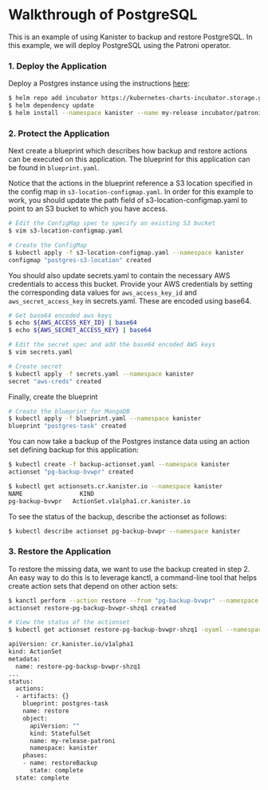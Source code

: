 # Walkthrough of PostgreSQL

This is an example of using Kanister to backup and restore PostgreSQL. In this example, we will deploy PostgreSQL using the Patroni operator.

### 1. Deploy the Application

Deploy a Postgres instance using the instructions [here](https://github.com/kubernetes/charts/tree/master/incubator/patroni):
```bash
$ helm repo add incubator https://kubernetes-charts-incubator.storage.googleapis.com/
$ helm dependency update
$ helm install --namespace kanister --name my-release incubator/patroni
```

### 2. Protect the Application

Next create a blueprint which describes how backup and restore actions can be executed on this application. The blueprint for this application can be found in `blueprint.yaml`.

Notice that the actions in the blueprint reference a S3 location specified in the config map in `s3-location-configmap.yaml`. In order for this example to work, you should update the path field of s3-location-configmap.yaml to point to an S3 bucket to which you have access.

```bash
# Edit the ConfigMap spec to specify an existing S3 bucket
$ vim s3-location-configmap.yaml

# Create the ConfigMap
$ kubectl apply -f s3-location-configmap.yaml --namespace kanister
configmap "postgres-s3-location" created
```

You should also update secrets.yaml to contain the necessary AWS credentials to access this bucket. Provide your AWS credentials by setting the corresponding data values for `aws_access_key_id` and `aws_secret_access_key` in secrets.yaml. These are encoded using base64.

```bash
# Get base64 encoded aws keys
$ echo ${AWS_ACCESS_KEY_ID} | base64
$ echo ${AWS_SECRET_ACCESS_KEY} | base64

# Edit the secret spec and add the base64 encoded AWS keys
$ vim secrets.yaml

# Create secret
$ kubectl apply -f secrets.yaml --namespace kanister
secret "aws-creds" created
```
Finally, create the blueprint

```bash
# Create the blueprint for MongoDB
$ kubectl apply -f blueprint.yaml --namespace kanister
blueprint "postgres-task" created
```

You can now take a backup of the Postgres instance data using an action set defining backup for this application:
```bash
$ kubectl create -f backup-actionset.yaml --namespace kanister
actionset "pg-backup-bvwpr" created

$ kubectl get actionsets.cr.kanister.io --namespace kanister
NAME                KIND
pg-backup-bvwpr   ActionSet.v1alpha1.cr.kanister.io
```

To see the status of the backup, describe the actionset as follows:
```bash
$ kubectl describe actionset pg-backup-bvwpr --namespace kanister
```

### 3. Restore the Application

To restore the missing data, we want to use the backup created in step 2. An easy way to do this is to leverage kanctl, a command-line tool that helps create action sets that depend on other action sets:

```bash
$ kanctl perform --action restore --from "pg-backup-bvwpr" --namespace kanister
actionset restore-pg-backup-bvwpr-shzq1 created

# View the status of the actionset
$ kubectl get actionset restore-pg-backup-bvwpr-shzq1 -oyaml --namespace kanister

apiVersion: cr.kanister.io/v1alpha1
kind: ActionSet
metadata:
  name: restore-pg-backup-bvwpr-shzq1
...
status:
  actions:
  - artifacts: {}
    blueprint: postgres-task
    name: restore
    object:
      apiVersion: ""
      kind: StatefulSet
      name: my-release-patroni
      namespace: kanister
    phases:
    - name: restoreBackup
      state: complete
  state: complete
```
